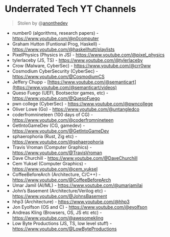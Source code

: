 # Underrated Tech YT Channels

> Stolen by @[anonthedev](https://twitter.com/anonthedev)

- number0 (algorithms, research papers) - https://www.youtube.com/@n0computer
- Graham Hutton (Funtional Prog, Haskell) - https://www.youtube.com/@haskellhutt/playlists
- PixelPhysics (Physics in JS) - https://www.youtube.com/@pixel_physics
- tylerlaceby (JS, TS) - https://www.youtube.com/@tylerlaceby
- Crow (Malware, CyberSec) - https://www.youtube.com/@crr0ww
- Cosmodium CyberSecurity (CyberSec) - https://www.youtube.com/@CosmodiumCS
- Jeffery Chupp - [https://www.youtube.com/@semanticart](https://www.youtube.com/@semanticart/videos)
- Queso Fuego (UEFI, Bootsector games, etc) - https://www.youtube.com/@QuesoFuego
- pwn college (CyberSec) - https://www.youtube.com/@pwncollege
- Oliver Lowe (Go) - https://www.youtube.com/@untangledco
- coderfromnineteen (100 days of CG) - https://www.youtube.com/@coderfromnineteen
- GetIntoGameDev (CG, gamedev) - https://www.youtube.com/@GetIntoGameDev
- sphaerophoria (Rust, Zig etc) - https://www.youtube.com/@sphaerophoria
- Travis Vroman (Computer Graphics) - https://www.youtube.com/@TravisVroman
- Dave Churchill - https://www.youtube.com/@DaveChurchill
- Cem Yuksel (Computer Graphics) - https://www.youtube.com/@cem_yuksel
- CoffeeBeforeArch (Architecture, C/C++) - https://www.youtube.com/@CoffeeBeforeArch
- Umar Jamil (AI/ML) - https://www.youtube.com/@umarjamilai
- John’s Basement (Architecture/Verilog etc) - https://www.youtube.com/@JohnsBasement
- hhp3 (Architecture) - https://www.youtube.com/@hhp3
- Jon Eyolfson (OS and C) - https://www.youtube.com/@eyolfson
- Andreas Kling (Browsers, OS, JS etc etc) - https://www.youtube.com/@awesomekling
- Low Byte Productions (JS, TS, low level stuff) - https://www.youtube.com/@LowByteProductions
